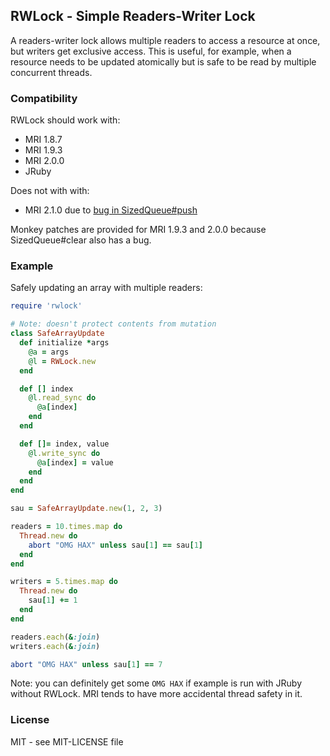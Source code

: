 ## RWLock - Simple Readers-Writer Lock

A readers-writer lock allows multiple readers to access a resource at once,
but writers get exclusive access.
This is useful, for example, when a resource needs to be updated atomically
but is safe to be read by multiple concurrent threads.

### Compatibility

RWLock should work with:

* MRI 1.8.7
* MRI 1.9.3
* MRI 2.0.0
* JRuby

Does not with with:

* MRI 2.1.0 due to [bug in SizedQueue#push](http://bugs.ruby-lang.org/issues/9302)

Monkey patches are provided for MRI 1.9.3 and 2.0.0 because SizedQueue#clear also has a bug.

### Example

Safely updating an array with multiple readers:

```ruby
require 'rwlock'

# Note: doesn't protect contents from mutation
class SafeArrayUpdate
  def initialize *args
    @a = args
    @l = RWLock.new
  end

  def [] index
    @l.read_sync do
      @a[index]
    end
  end

  def []= index, value
    @l.write_sync do
      @a[index] = value
    end
  end
end

sau = SafeArrayUpdate.new(1, 2, 3)

readers = 10.times.map do
  Thread.new do
    abort "OMG HAX" unless sau[1] == sau[1]
  end
end

writers = 5.times.map do
  Thread.new do
    sau[1] += 1
  end
end

readers.each(&:join)
writers.each(&:join)

abort "OMG HAX" unless sau[1] == 7
```

Note: you can definitely get some `OMG HAX` if example is run with JRuby without RWLock. MRI tends to have more accidental thread safety in it.

### License

MIT - see MIT-LICENSE file
